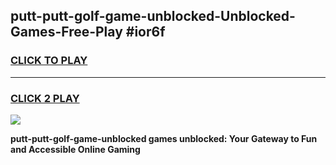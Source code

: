 
## putt-putt-golf-game-unblocked-Unblocked-Games-Free-Play #ior6f
<h3>
<a href="https://us.freeplayer.one?title=putt-putt-golf-game-unblocked&ref=9M">CLICK TO PLAY</a></h3>
<hr>

<h3>
<a href="https://us.freeplayer.one?title=putt-putt-golf-game-unblocked&ref=9M">CLICK 2 PLAY</a>
  
</h3>

<a href="https://us.freeplayer.one?title=putt-putt-golf-game-unblocked&ref=9M"><img src="https://clearcache.store/games.png"></a>


**putt-putt-golf-game-unblocked games unblocked: Your Gateway to Fun and Accessible Online Gaming**
